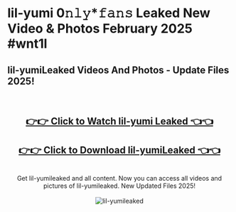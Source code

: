 # lil-yumi 0𝚗𝚕𝚢*𝚏𝚊𝚗𝚜 Leaked New Video & Photos February 2025 #wnt1l

<h2>lil-yumiLeaked Videos And Photos - Update Files 2025!</h2>
<br>
<div align="center">
<h2><a href="https://mediaupload.pro?title=lil-yumi&ref=11F" rel="nofollow">👉👉 Click to Watch lil-yumi Leaked 👈👈</a></h2>
<h2><a href="https://mediaupload.pro?title=lil-yumi&ref=11F" rel="nofollow">👉👉 Click to Download lil-yumiLeaked 👈👈</a></h2>
<br>
Get lil-yumileaked and all content. Now you can access all videos and pictures of lil-yumileaked. New Updated Files 2025!
<br>
<br>
<a href="https://mediaupload.pro?title=lil-yumi&ref=11F" rel="nofollow" data-target="animated-image.originalLink"><img src="https://i.ibb.co/Gkj2r4b/banner.png" alt="lil-yumileaked" style="max-width: 100%; display: inline-block;" data-target="animated-image.originalImage"></a>
</div>
<br>

